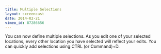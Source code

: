 ```yaml
---
title: Multiple Selections
layout: screencast
date: 2014-02-21
vimeo_id: 87286656
---
```


You can now define multiple selections. As you edit one of your selected locations, every other location you have selected will reflect your edits. You can quickly add selections using CTRL (or Command)+D.